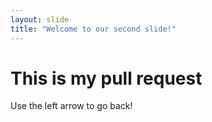 ```yaml
---
layout: slide
title: "Welcome to our second slide!"
---
```

<h1>This is my pull request</h1>
Use the left arrow to go back!

